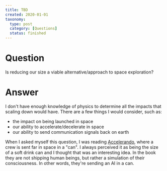 ```yaml
---
title: TBD
created: 2020-01-01
taxonomy:
  type: post
  category: [Questions]
  status: finished
---
```


# Question
Is reducing our size a viable alternative/approach to space exploration?

# Answer
I don't have enough knowledge of physics to determine all the impacts that scaling down would have. There are a few things I would consider, such as:
* the impact on being launched in space
* our ability to accelerate/decelerate in space
* our ability to send communication signals back on earth

When I asked myself this question, I was reading [Accelerando](https://www.goodreads.com/book/show/17863.Accelerando), where a crew is sent far in space in a "can". I always perceived it as being the size of a soft drink can and I thought that was an interesting idea. In the book they are not shipping human beings, but rather a simulation of their consciousness. In other words, they're sending an AI in a can.
